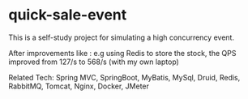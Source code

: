 # quick-sale-event
This is a self-study project for simulating a high concurrency event.

After improvements like : e.g using Redis to store the stock, the QPS improved from 127/s to 568/s (with my own laptop)

Related Tech: Spring MVC, SpringBoot, MyBatis, MySql, Druid, Redis, RabbitMQ, Tomcat, Nginx, Docker, JMeter

